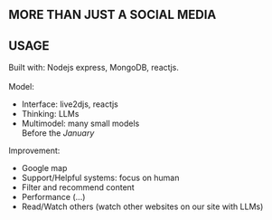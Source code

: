 ## MORE THAN JUST A SOCIAL MEDIA



## USAGE
Built with: Nodejs express, MongoDB, reactjs.\
\
Model:
-  Interface: live2djs, reactjs
-  Thinking: LLMs
-  Multimodel: many small models
\
Before the *January*

Improvement:
- Google map
- Support/Helpful systems: focus on human
- Filter and recommend content
- Performance (...)
- Read/Watch others (watch other websites on our site with LLMs)
